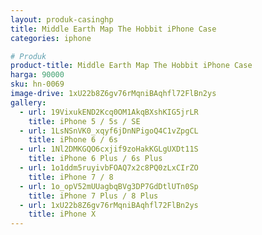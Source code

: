 ```yaml
---
layout: produk-casinghp
title: Middle Earth Map The Hobbit iPhone Case
categories: iphone

# Produk
product-title: Middle Earth Map The Hobbit iPhone Case
harga: 90000
sku: hn-0069
image-drive: 1xU22b8Z6gv76rMqniBAqhfl72FlBn2ys
gallery:
  - url: 19VixukEND2Kcq0OM1AkqBXshKIG5jrLR
    title: iPhone 5 / 5s / SE
  - url: 1LsNSnVK0_xqyf6jDnNPigoQ4C1vZpgCL
    title: iPhone 6 / 6s
  - url: 1Nl2DMKGQO6cxjif9zoHakKGLgUXDt11S
    title: iPhone 6 Plus / 6s Plus
  - url: 1o1ddm5ruyivbFOAQ7x2c8PQ0zLxCIrZO
    title: iPhone 7 / 8
  - url: 1o_opV52mUUagbqBVg3DP7GdDtlUTn0Sp
    title: iPhone 7 Plus / 8 Plus
  - url: 1xU22b8Z6gv76rMqniBAqhfl72FlBn2ys
    title: iPhone X
---
```

